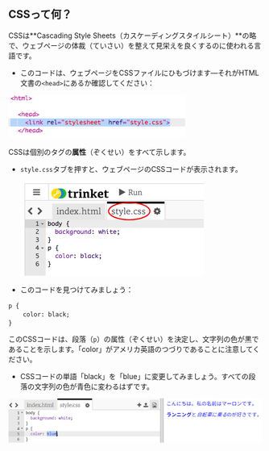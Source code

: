## CSSって何？

CSSは**Cascading Style Sheets（カスケーディングスタイルシート）**の略で、ウェブページの体裁（ていさい）を整えて見栄えを良くするのに使われる言語です。

+ このコードは、ウェブページをCSSファイルにひもづけます—それがHTML文書の`<head>`にあるか確認してください：

![スクリーンショット](images/birthday-css-link.png)

CSSは個別のタグの**属性**（ぞくせい）をすべて示します。

+ `style.css`タブを押すと、ウェブページのCSSコードが表示されます。
    
    ![スクリーンショット](images/birthday-css-tab.png)

+ このコードを見つけてみましょう：

```html
p {
    color: black;
}
```

このCSSコードは、段落（`p`）の属性（ぞくせい）を決定し、文字列の色が黒であることを示します。「color」がアメリカ英語のつづりであることに注意してください。

+ CSSコードの単語「black」を「blue」に変更してみましょう。すべての段落の文字列の色が青色に変わるはずです。

![スクリーンショット](images/birthday-edit-css.png)